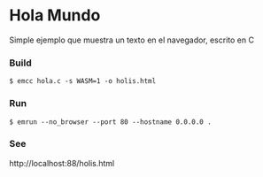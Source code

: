 # Hola Mundo

Simple ejemplo que muestra un texto en el navegador, escrito en C


### Build
```
$ emcc hola.c -s WASM=1 -o holis.html
```

### Run
```
$ emrun --no_browser --port 80 --hostname 0.0.0.0 .
```

### See

http://localhost:88/holis.html